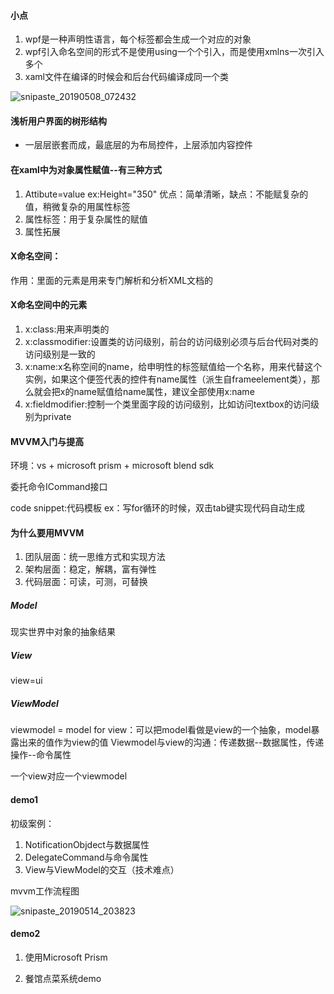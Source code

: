#### 小点

1. wpf是一种声明性语言，每个标签都会生成一个对应的对象
2. wpf引入命名空间的形式不是使用using一个个引入，而是使用xmlns一次引入多个
3. xaml文件在编译的时候会和后台代码编译成同一个类

![snipaste_20190508_072432](F:\c#学习笔记\gitDic\WPFProject\WPFDemo\截图\snipaste_20190508_072432.png)

#### 浅析用户界面的树形结构

- 一层层嵌套而成，最底层的为布局控件，上层添加内容控件

#### 在xaml中为对象属性赋值--有三种方式

1. Attibute=value  ex:Height="350" 优点：简单清晰，缺点：不能赋复杂的值，稍微复杂的用属性标签
2. 属性标签：用于复杂属性的赋值
3. 属性拓展

#### X命名空间：

作用：里面的元素是用来专门解析和分析XML文档的

#### X命名空间中的元素

1. x:class:用来声明类的
2. x:classmodifier:设置类的访问级别，前台的访问级别必须与后台代码对类的访问级别是一致的
3. x:name:x名称空间的name，给申明性的标签赋值给一个名称，用来代替这个实例，如果这个便签代表的控件有name属性（派生自frameelement类），那么就会把x的name赋值给name属性，建议全部使用x:name
4. x:fieldmodifier:控制一个类里面字段的访问级别，比如访问textbox的访问级别为private

#### MVVM入门与提高

环境：vs + microsoft prism + microsoft blend sdk

委托命令ICommand接口

code snippet:代码模板 ex：写for循环的时候，双击tab键实现代码自动生成

#### 为什么要用MVVM

1. 团队层面：统一思维方式和实现方法
2. 架构层面：稳定，解耦，富有弹性
3. 代码层面：可读，可测，可替换

##### Model

现实世界中对象的抽象结果

##### View

view=ui

##### ViewModel

viewmodel = model for view：可以把model看做是view的一个抽象，model暴露出来的值作为view的值 	Viewmodel与view的沟通：传递数据--数据属性，传递操作--命令属性

一个view对应一个viewmodel

#### demo1

初级案例：

1. NotificationObjdect与数据属性
2. DelegateCommand与命令属性
3. View与ViewModel的交互（技术难点）

mvvm工作流程图

![snipaste_20190514_203823](F:\c#学习笔记\gitDic\WPFProject\WPFDemo\截图\snipaste_20190514_203823.png)

#### demo2

1. 使用Microsoft Prism

2. 餐馆点菜系统demo










































